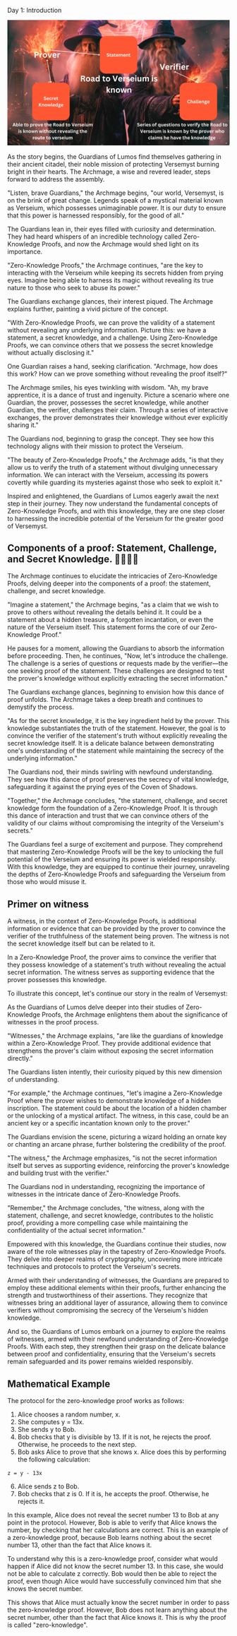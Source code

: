Day 1: Introduction 

![Day1](https://github.com/Verseium/zero-knowledge-technology/blob/main/images/ZK-Technology.png)

As the story begins, the Guardians of Lumos find themselves gathering in their ancient citadel, their noble mission of protecting Versemyst burning bright in their hearts. 
The Archmage, a wise and revered leader, steps forward to address the assembly.

"Listen, brave Guardians," the Archmage begins, "our world, Versemyst, is on the brink of great change. Legends speak of a mystical material known as Verseium, which possesses unimaginable power. 
It is our duty to ensure that this power is harnessed responsibly, for the good of all."

The Guardians lean in, their eyes filled with curiosity and determination. 
They had heard whispers of an incredible technology called Zero-Knowledge Proofs, and now the Archmage would shed light on its importance.

"Zero-Knowledge Proofs," the Archmage continues, "are the key to interacting with the Verseium while keeping its secrets hidden from prying eyes. 
Imagine being able to harness its magic without revealing its true nature to those who seek to abuse its power."

The Guardians exchange glances, their interest piqued. The Archmage explains further, painting a vivid picture of the concept.

"With Zero-Knowledge Proofs, we can prove the validity of a statement without revealing any underlying information. 
Picture this: we have a statement, a secret knowledge, and a challenge. Using Zero-Knowledge Proofs, we can convince others that we possess the secret knowledge without actually disclosing it."

One Guardian raises a hand, seeking clarification. "Archmage, how does this work? How can we prove something without revealing the proof itself?"

The Archmage smiles, his eyes twinkling with wisdom. "Ah, my brave apprentice, it is a dance of trust and ingenuity. 
Picture a scenario where one Guardian, the prover, possesses the secret knowledge, while another Guardian, the verifier, challenges their claim. Through a series of interactive exchanges, the prover demonstrates their knowledge without ever explicitly sharing it."

The Guardians nod, beginning to grasp the concept. They see how this technology aligns with their mission to protect the Verseium.

"The beauty of Zero-Knowledge Proofs," the Archmage adds, "is that they allow us to verify the truth of a statement without divulging unnecessary information. 
We can interact with the Verseium, accessing its powers covertly while guarding its mysteries against those who seek to exploit it."

Inspired and enlightened, the Guardians of Lumos eagerly await the next step in their journey. They now understand the fundamental concepts of Zero-Knowledge Proofs, and with this knowledge, they are one step closer to harnessing the incredible potential of the Verseium for the greater good of Versemyst.


## Components of a proof: Statement, Challenge, and Secret Knowledge. 🏰🏰🏰🏰

The Archmage continues to elucidate the intricacies of Zero-Knowledge Proofs, delving deeper into the components of a proof: the statement, challenge, and secret knowledge.

"Imagine a statement," the Archmage begins, "as a claim that we wish to prove to others without revealing the details behind it. 
It could be a statement about a hidden treasure, a forgotten incantation, or even the nature of the Verseium itself. 
This statement forms the core of our Zero-Knowledge Proof."

He pauses for a moment, allowing the Guardians to absorb the information before proceeding. 
Then, he continues, "Now, let's introduce the challenge. The challenge is a series of questions or requests made by the verifier—the one seeking proof of the statement. 
These challenges are designed to test the prover's knowledge without explicitly extracting the secret information."

The Guardians exchange glances, beginning to envision how this dance of proof unfolds. The Archmage takes a deep breath and continues to demystify the process.

"As for the secret knowledge, it is the key ingredient held by the prover. 
This knowledge substantiates the truth of the statement. However, the goal is to convince the verifier of the statement's truth without explicitly revealing the secret knowledge itself. It is a delicate balance between demonstrating one's understanding of the statement while maintaining the secrecy of the underlying information."

The Guardians nod, their minds swirling with newfound understanding. 
They see how this dance of proof preserves the secrecy of vital knowledge, safeguarding it against the prying eyes of the Coven of Shadows.

"Together," the Archmage concludes, "the statement, challenge, and secret knowledge form the foundation of a Zero-Knowledge Proof. 
It is through this dance of interaction and trust that we can convince others of the validity of our claims without compromising the integrity of the Verseium's secrets."

The Guardians feel a surge of excitement and purpose. They comprehend that mastering Zero-Knowledge Proofs will be the key to unlocking the full potential of the Verseium and ensuring its power is wielded responsibly. With this knowledge, they are equipped to continue their journey, unraveling the depths of Zero-Knowledge Proofs and safeguarding the Verseium from those who would misuse it.

## Primer on witness

A witness, in the context of Zero-Knowledge Proofs, is additional information or evidence that can be provided by the prover to convince the verifier of the truthfulness of the statement being proven. The witness is not the secret knowledge itself but can be related to it.

In a Zero-Knowledge Proof, the prover aims to convince the verifier that they possess knowledge of a statement's truth without revealing the actual secret information. The witness serves as supporting evidence that the prover possesses this knowledge.

To illustrate this concept, let's continue our story in the realm of Versemyst:

As the Guardians of Lumos delve deeper into their studies of Zero-Knowledge Proofs, the Archmage enlightens them about the significance of witnesses in the proof process.

"Witnesses," the Archmage explains, "are like the guardians of knowledge within a Zero-Knowledge Proof. They provide additional evidence that strengthens the prover's claim without exposing the secret information directly."

The Guardians listen intently, their curiosity piqued by this new dimension of understanding.

"For example," the Archmage continues, "let's imagine a Zero-Knowledge Proof where the prover wishes to demonstrate knowledge of a hidden inscription. The statement could be about the location of a hidden chamber or the unlocking of a mystical artifact. The witness, in this case, could be an ancient key or a specific incantation known only to the prover."

The Guardians envision the scene, picturing a wizard holding an ornate key or chanting an arcane phrase, further bolstering the credibility of the proof.

"The witness," the Archmage emphasizes, "is not the secret information itself but serves as supporting evidence, reinforcing the prover's knowledge and building trust with the verifier."

The Guardians nod in understanding, recognizing the importance of witnesses in the intricate dance of Zero-Knowledge Proofs.

"Remember," the Archmage concludes, "the witness, along with the statement, challenge, and secret knowledge, contributes to the holistic proof, providing a more compelling case while maintaining the confidentiality of the actual secret information."

Empowered with this knowledge, the Guardians continue their studies, now aware of the role witnesses play in the tapestry of Zero-Knowledge Proofs. They delve into deeper realms of cryptography, uncovering more intricate techniques and protocols to protect the Verseium's secrets.

Armed with their understanding of witnesses, the Guardians are prepared to employ these additional elements within their proofs, further enhancing the strength and trustworthiness of their assertions. They recognize that witnesses bring an additional layer of assurance, allowing them to convince verifiers without compromising the secrecy of the Verseium's hidden knowledge.

And so, the Guardians of Lumos embark on a journey to explore the realms of witnesses, armed with their newfound understanding of Zero-Knowledge Proofs. With each step, they strengthen their grasp on the delicate balance between proof and confidentiality, ensuring that the Verseium's secrets remain safeguarded and its power remains wielded responsibly.

## Mathematical Example

The protocol for the zero-knowledge proof works as follows:

1. Alice chooses a random number, x.
2. She computes y = 13x.
3. She sends y to Bob.
4. Bob checks that y is divisible by 13. If it is not, he rejects the proof. Otherwise, he proceeds to the next step.
5. Bob asks Alice to prove that she knows x. Alice does this by performing the following calculation:

```
z = y - 13x
```

6. Alice sends z to Bob.
7. Bob checks that z is 0. If it is, he accepts the proof. Otherwise, he rejects it.


In this example, Alice does not reveal the secret number 13 to Bob at any point in the protocol. However, Bob is able to verify that Alice knows the number, by checking that her calculations are correct. This is an example of a zero-knowledge proof, because Bob learns nothing about the secret number 13, other than the fact that Alice knows it.

To understand why this is a zero-knowledge proof, consider what would happen if Alice did not know the secret number 13. In this case, she would not be able to calculate z correctly. Bob would then be able to reject the proof, even though Alice would have successfully convinced him that she knows the secret number.

This shows that Alice must actually know the secret number in order to pass the zero-knowledge proof. However, Bob does not learn anything about the secret number, other than the fact that Alice knows it. This is why the proof is called "zero-knowledge".




